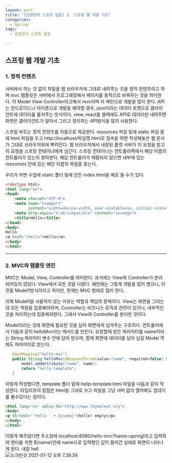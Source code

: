 ```yaml
---
layout: post
title: "[김영한의 스프링 입문] 2. 스프링 웹 개발 기초"
categories:
  - Spring
tags:
  - 김영한의 스프링 입문

---
```


## 스프링 웹 개발 기초

### 1. 정적 컨텐츠

서버에서 하는 것 없이 파일을 웹 브라우저에 그대로 내려주는 것을 정적 컨텐츠라고 하며 mvc 템플릿은 서버에서 프로그래밍해서 페이지를 동적으로 바꿔주는 것을 의미한다. 이 Model View Controller라고해서 mvc이며 이 패턴으로 개발을 많이 한다. API는 안드로이드나 아이폰으로 개발을 해야할 경우, json이라는 데이터 포맷으로 클라이언트에 데이터를 옮겨주는 방식이다. view, react를 쓸때에도 API로 데이터만 내려주면 화면은 클라이언트가 알아서 그리고 정리하는 API방식을 많이 사용한다. 

스프링 부트는 정적 컨텐츠를 자동으로 제공한다. resources 파일 밑에 static 파일 밑에 html 파일을 두고 http://localhost/파일명.html로 접속을 하면 작성해놓은 웹 문서가 그대로 브라우저위에 뿌려진다. 웹 브라우저에서 내장된 톰캣 서버가 이 요청을 받고 이 요청을 스프링 컨테이너에게 넘긴다. 스프링 컨테이너는 컨트롤러쪽에서 해당 이름의 컨트롤러가 있는지 찾아본다. 해당 컨트롤러가 매핑되지 않으면 내부에 있는 resources 안에 있는 해당 이름의 파일을 찾는다.

우리가 저번 수업에 static 폴더 밑에 만든 index.html을 예로 들 수가 있다.

```html
<!doctype html>
<html lang="en">
<head>
    <meta charset="UTF-8">
    <meta name="viewport"
          content="width=device-width, user-scalable=no, initial-scale=1.0, maximum-scale=1.0, minimum-scale=1.0">
    <meta http-equiv="X-UA-Compatible" content="ie=edge">
    <title>Hello</title>
</head>
<body>
Hello
<a href="/hello">Hello</a>
</body>
</html>
```

___

### 2. MVC와 템플릿 엔진

 MVC는 Model, View, Controller를 의미한다. 과거에는 View와 Controller가 분리되어있지 않았다. View에서 모든 것을 다했다. 예전에는 그렇게 개발을 많이 헀으나, 이것을 Model1방식이라고 하지만, 현재는 MVC 형태로 많이 한다.  

이제 Model1을 사용하지 않는 이유는 역할과 책임의 문제이다. View는 화면을 그리는데 모든 역량을 집중해야하며, Controller는 비즈니스 로직과 관련이 있거나, 내부적인 것을 처리하는데 집중해야한다. 그래서 View와 Controller를 분리한 것이다. 

Model이라는 것에 화면에 필요한 것을 담아 화면에게 넘겨주는 구조이다. 컨트롤러에서 다음과 같이 helloMvc라는 메서드를 만든다. 요청할때 받은 파라미터를 name이라는  String 파라미터 변수 안에 담아 받으며, 함께 화면에 데이터를 담아 넘길 Model 객체도 파라미터로 받는다.

 ```java
    @GetMapping("hello-mvc")
    public String helloMvc(@RequestParam(value="name", required=false) String name, Model model) {
        model.addAttribute("name", name);
        return "hello-template";
    }
 ```

이렇게 작성했다면, template 폴더 밑에 hellp-template.html 파일을 다음과 같이 작성한다. 타입리프의 장점은 html을 그대로 쓰고 파일을 그냥 서버 없이 열어봐도 껍데기를 볼수있다는 점이다.

```html
<html lang="en" xmlns:th="http://www.thymeleaf.org">
<body>
<p th:text="'hello ' + ${name}">hello! empty</p>
</body>
</html>
```

이렇게 해주었다면 주소창에 localhost:8080/hello-mvc?name=spring!라고 입력하여 엔터를 치면 ${name}안에 name으로 입력했던 값이 들어간 상태로 화면이 나타나게 된다. 내장 hell  
![스크린샷 2021-01-12 오후 7.39.34]({{site.url}}/assets/images/1.png)




